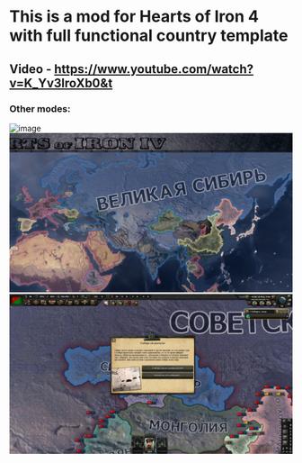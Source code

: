 # This is a mod for Hearts of Iron 4 with full functional country template
## Video - https://www.youtube.com/watch?v=K_Yv3lroXb0&t
### Other modes:
![image](https://user-images.githubusercontent.com/58357980/149653685-f0128505-40e5-45b9-bac9-7b43aefb2275.png)
<img src="https://github.com/Ivan-Corporation/Sibera_HOI4/blob/main/20200512160830_1.jpg">
<img src="https://github.com/Ivan-Corporation/Sibera_HOI4/blob/main/20200512180910_1.jpg">
